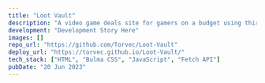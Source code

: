 ```yaml
---
title: "Loot Vault"
description: "A video game deals site for gamers on a budget using third party API's. This was the first UC Berkeley group project where I worked on the front-end design and implemented the Bulma CSS library, wishlist functionality, and free games API."
development: "Development Story Here"
images: []
repo_url: "https://github.com/Torvec/Loot-Vault"
deploy_url: "https://torvec.github.io/Loot-Vault/"
tech_stack: ["HTML", "Bulma CSS", "JavaScript", "Fetch API"]
pubDate: "20 Jun 2023"
---
```

